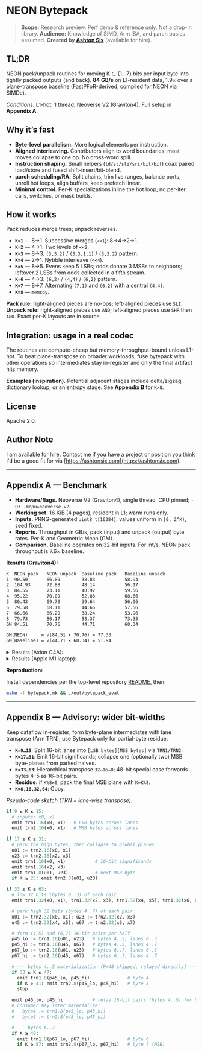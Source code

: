 # NEON Bytepack

> **Scope:** Research preview. Perf demo & reference only. Not a drop-in library.
> **Audience:** Knowledge of SIMD, Arm ISA, and µarch basics assumed.
> **Created by [Ashton Six](https://ashtonsix.com)** (available for hire).

## TL;DR

NEON pack/unpack routines for moving K ∈ {1…7} bits per input byte into tightly packed outputs (and back). **84 GB/s** on L1-resident data, 1.9× over a plane-transpose baseline (FastPFoR-derived, compiled for NEON via SIMDe).

_Conditions:_ L1-hot, 1 thread, Neoverse V2 (Graviton4). Full setup in **Appendix A**.

## Why it’s fast

- **Byte-level parallelism.** More logical elements per instruction.
- **Aligned interleaving.** Contributors align to word boundaries; most moves collapse to one op. No cross-word spill.
- **Instruction shaping.** Small helpers (`ld/st/sli/sri/bit/bif`) coax paired load/store and fused shift-insert/bit-blend.
- **µarch scheduling/RA.** Split chains, trim live ranges, balance ports, unroll hot loops, align buffers, keep prefetch linear.
- **Minimal control.** Per-K specializations inline the hot loop; no per-iter calls, switches, or mask builds.

## How it works

Pack reduces merge trees; unpack reverses.

- **`K=1`** — 8→1. Successive merges (`<<1`): 8→4→2→1.
- **`K=2`** — 4→1. Two levels of `<<2`.
- **`K=3`** — 8→3. `(3,3,2)` / `(3,3,1,1)` / `(3,3,2)` pattern.
- **`K=4`** — 2→1. Nybble interleave (`<<4`).
- **`K=5`** — 8→5. Evens keep 5 LSBs; odds donate 3 MSBs to neighbors; leftover 2 LSBs from odds collected in a fifth stream.
- **`K=6`** — 4→3. `(6,2)` / `(4,4)` / `(6,2)` pattern.
- **`K=7`** — 8→7. Alternating `(7,1)` and `(6,2)` with a central `(4,4)`.
- **`K=8`** — `memcpy`.

**Pack rule:** right-aligned pieces are no-ops; left-aligned pieces use `SLI`.
**Unpack rule:** right-aligned pieces use `AND`; left-aligned pieces use `SHR` then `AND`.
Exact per-K layouts are in source.

## Integration: usage in a real codec

The routines are compute-cheap but memory-throughput-bound unless L1-hot. To beat plane-transpose on broader workloads, fuse bytepack with other operations so intermediates stay in-register and only the final artifact hits memory.

**Examples (inspiration).** Potential adjacent stages include delta/zigzag, dictionary lookup, or an entropy stage. See **Appendix B** for `K>8`.

## License

Apache 2.0.

## Author Note

I am available for hire. Contact me if you have a project or position you think I'd be a good fit for via [https://ashtonsix.com](https://ashtonsix.com).

---

## Appendix A — Benchmark

- **Hardware/flags.** Neoverse V2 (Graviton4), single thread, CPU pinned; `-O3 -mcpu=neoverse-v2`.
- **Working set.** 16 KiB (4 pages), resident in L1; warm runs only.
- **Inputs.** PRNG-generated `uint8_t[16384]`, values uniform in `[0, 2^K)`, seed fixed.
- **Reports.** Throughput in GB/s, pack (input) and unpack (output) byte rates. Per-K and Geometric Mean (GM).
- **Comparison.** Baseline operates on 32-bit inputs. For int/s, NEON pack throughput is 7.6× baseline.

**Results (Graviton4):**

```txt
K  NEON pack   NEON unpack  Baseline pack   Baseline unpack
1  90.50       66.80        38.83           58.94
2  104.93      72.88        48.14           56.17
3  84.55       73.11        40.92           59.56
4  95.22       70.09        52.83           68.66
5  80.43       69.70        39.64           56.96
6  79.58       68.11        44.66           57.56
7  66.66       66.20        38.24           53.96
8  79.73       80.17        58.37           73.35
GM 84.51       70.76        44.71           60.34

GM(NEON)     = √(84.51 × 70.76) = 77.33
GM(Baseline) = √(44.71 × 60.34) = 51.94
```

<details>

<summary>Results (Axion C4A):</summary>

Courtesy of [@deadmutex](https://news.ycombinator.com/user?id=deadmutex)

```txt
K  NEON pack   NEON unpack  Baseline pack   Baseline unpack
1  94.77       84.05        45.01           63.12
2  123.63      94.74        52.70           66.63
3  94.62       83.89        45.32           68.43
4  112.68      77.91        58.10           78.20
5  86.96       80.02        44.32           60.77
6  93.50       92.08        51.22           67.20
7  87.10       79.53        43.94           57.95
8  90.49       92.36        68.99           83.88
GM 97.26       85.35        50.60           67.80

GM(NEON)     = √(97.26 × 85.35) = 91.11
GM(Baseline) = √(50.60 × 67.80) = 58.57
```

</details>

<details>

<summary>Results (Apple M1 laptop):</summary>

Courtesy of [@DavidBuchanan314](https://github.com/DavidBuchanan314). Compiled with `-mcpu=native`.

```txt
K  NEON pack   NEON unpack  Baseline pack   Baseline unpack
1  17.46       10.32        4.74            9.38
2  15.67       8.77         5.29            7.36
3  12.71       9.02         4.23            9.03
4  12.11       9.18         5.57            8.49
5  11.61       10.15        4.80            7.58
6  9.88        8.69         4.83            7.22
7  11.27       8.66         5.25            7.38
8  8.41        9.80         6.57            8.80
GM 12.10       9.30         5.12            8.12

GM(NEON)     = √(12.10 × 9.30) = 10.61
GM(Baseline) = √(5.12  × 8.12) = 6.45
```

</details>

**Reproduction:**

Install dependencies per the top-level repository [README](../README.md), then:

```sh
make -f bytepack.mk && ./out/bytepack_eval
```

---

## Appendix B — Advisory: wider bit-widths

Keep dataflow in-register; form byte-plane intermediates with lane transpose (Arm TRN); use Bytepack only for partial-byte residue.

- **`K=9…15`**: Split 16-bit lanes into `[LSB bytes][MSB bytes]` via `TRN1/TRN2`.
- **`K=17…31`**: Emit 16-bit significands; collapse one (optionally two) MSB byte-planes from parked halves.
- **`K=33…63`**: Hierarchical transpose `32→16→8`; 48-bit special case forwards bytes 4–5 as 16-bit pairs.
- **Residue:** if `K%8≠0`, pack the final MSB plane with `K=K%8`.
- **`K=8,16,32,64`**: Copy.

_Pseudo-code sketch (TRN = lane-wise transpose):_

```py
if 9 ≤ K ≤ 15:
  # inputs: x0, x1
  emit trn1.16(x0, x1)   # LSB bytes across lanes
  emit trn2.16(x0, x1)   # MSB bytes across lanes

if 17 ≤ K ≤ 31:
  # park the high bytes, then collapse to global planes
  u01 := trn2.16(x0, x1)
  u23 := trn2.16(x2, x3)
  emit trn1.16(x0, x1)           # 16-bit significands
  emit trn1.16(x2, x3)
  emit trn1.8(u01, u23)          # next MSB byte
  if K ≥ 25: emit trn2.8(u01, u23)

if 33 ≤ K ≤ 63:
  # low 32 bits (bytes 0..3) of each pair
  emit trn1.32(x0, x1), trn1.32(x2, x3), trn1.32(x4, x5), trn1.32(x6, x7)

  # park high 32 bits (bytes 4..7) of each pair
  u01 := trn2.32(x0, x1); u23 := trn2.32(x2, x3)
  u45 := trn2.32(x4, x5); u67 := trn2.32(x6, x7)

  # form (4,5) and (6,7) 16-bit pairs per half
  p45_lo := trn1.16(u01, u23)   # bytes 4..5, lanes 0..3
  p45_hi := trn1.16(u45, u67)   # bytes 4..5, lanes 4..7
  p67_lo := trn2.16(u01, u23)   # bytes 6..7, lanes 0..3
  p67_hi := trn2.16(u45, u67)   # bytes 6..7, lanes 4..7

  # --- bytes 4..5 materialization (K=48 skipped, relayed directly) ---
  if 33 ≤ K ≤ 47:
    emit trn1.8(p45_lo, p45_hi)              # byte 4
    if K ≥ 41: emit trn2.8(p45_lo, p45_hi)   # byte 5
    stop

  emit p45_lo, p45_hi           # relay 16-bit pairs (bytes 4..5) for b≥48
  # consumer may later materialize:
  #   byte4 := trn1.8(p45_lo, p45_hi)
  #   byte5 := trn2.8(p45_lo, p45_hi)

  # --- bytes 6..7 ---
  if K ≥ 49:
    emit trn1.8(p67_lo, p67_hi)              # byte 6
    if K ≥ 57: emit trn2.8(p67_lo, p67_hi)   # byte 7 (MSB)
```
